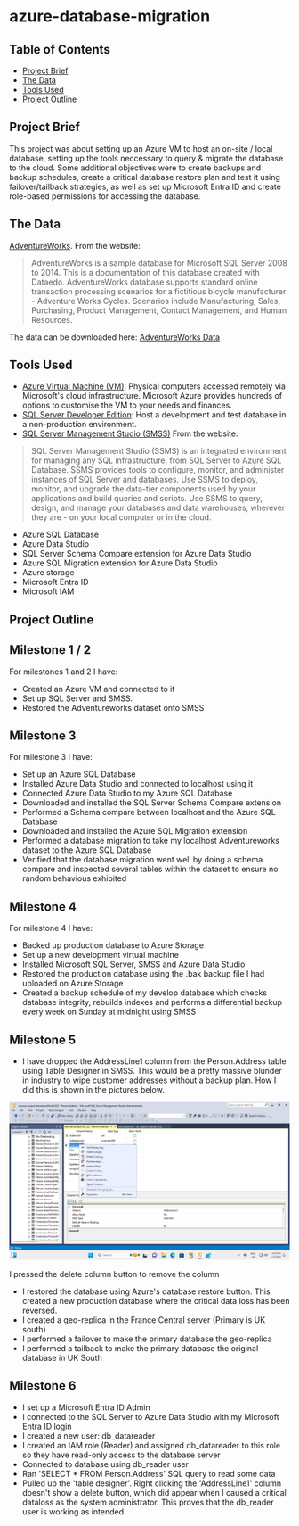 # azure-database-migration

## Table of Contents
- [Project Brief](#project-brief)
- [The Data](#the-data)
- [Tools Used](#tools-used)
- [Project Outline](#project-outline)

## Project Brief
This project was about setting up an Azure VM to host an on-site / local database, setting up the tools neccessary to query & migrate the database to the cloud. Some additional objectives were to create backups and backup schedules, create a critical database restore plan and test it using failover/tailback strategies, as well as set up Microsoft Entra ID and create role-based permissions for accessing the database.

## The Data
[AdventureWorks](https://dataedo.com/samples/html/AdventureWorks/doc/AdventureWorks_2/home.html). From the website:
>AdventureWorks is a sample database for Microsoft SQL Server 2008 to 2014. This is a documentation of this database created with Dataedo. AdventureWorks database supports standard online transaction processing scenarios for a fictitious bicycle manufacturer - Adventure Works Cycles. Scenarios include Manufacturing, Sales, Purchasing, Product Management, Contact Management, and Human Resources.

The data can be downloaded here: [AdventureWorks Data](https://learn.microsoft.com/en-us/sql/samples/adventureworks-install-configure?view=sql-server-ver16&tabs=ssms)

## Tools Used
- [Azure Virtual Machine (VM)](https://azure.microsoft.com/en-gb/products/virtual-machines): Physical computers accessed remotely via Microsoft's cloud infrastructure. Microsoft Azure provides hundreds of options to customise the VM to your needs and finances.
- [SQL Server Developer Edition](https://www.microsoft.com/en-us/sql-server/sql-server-downloads): Host a development and test database in a non-production environment. 
- [SQL Server Management Studio (SMSS)](https://learn.microsoft.com/en-us/sql/ssms/download-sql-server-management-studio-ssms?view=sql-server-ver16) From the website:
> SQL Server Management Studio (SSMS) is an integrated environment for managing any SQL infrastructure, from SQL Server to Azure SQL Database. SSMS provides tools to configure, monitor, and administer instances of SQL Server and databases. Use SSMS to deploy, monitor, and upgrade the data-tier components used by your applications and build queries and scripts. Use SSMS to query, design, and manage your databases and data warehouses, wherever they are - on your local computer or in the cloud.
- Azure SQL Database
- Azure Data Studio
- SQL Server Schema Compare extension for Azure Data Studio
- Azure SQL Migration extension for Azure Data Studio
- Azure storage
- Microsoft Entra ID
- Microsoft IAM

## Project Outline


## Milestone 1 / 2

For milestones 1 and 2 I have:
- Created an Azure VM and connected to it
- Set up SQL Server and SMSS.
- Restored the Adventureworks dataset onto SMSS

## Milestone 3

For milestone 3 I have:

- Set up an Azure SQL Database
- Installed Azure Data Studio and connected to localhost using it
- Connected Azure Data Studio to my Azure SQL Database
- Downloaded and installed the SQL Server Schema Compare extension
- Performed a Schema compare between localhost and the Azure SQL Database
- Downloaded and installed the Azure SQL Migration extension
- Performed a database migration to take my localhost Adventureworks dataset to the Azure SQL Database
- Verified that the database migration went well by doing a schema compare and inspected several tables within the dataset to ensure no random behavious exhibited

## Milestone 4

For milestone 4 I have:

- Backed up production database to Azure Storage
- Set up a new development virtual machine
- Installed Microsoft SQL Server, SMSS and Azure Data Studio
- Restored the production database using the .bak backup file I had uploaded on Azure Storage
- Created a backup schedule of my develop database which checks database integrity, rebuilds indexes and performs a differential backup every week on Sunday at midnight using SMSS


## Milestone 5

- I have dropped the AddressLine1 column from the Person.Address table using Table Designer in SMSS. This would be a pretty massive blunder in industry to wipe customer addresses without a backup plan. How I did this is shown in the pictures below.

![](delete_column.png)

I pressed the delete column button to remove the column

- I restored the database using Azure's database restore button. This created a new production database where the critical data loss has been reversed.
- I created a geo-replica in the France Central server (Primary is UK south)
- I performed a failover to make the primary database the geo-replica
- I performed a tailback to make the primary database the original database in UK South

## Milestone 6

- I set up a Microsoft Entra ID Admin
- I connected to the SQL Server to Azure Data Studio with my Microsoft Entra ID login
- I created a new user: db_datareader
- I created an IAM role (Reader) and assigned db_datareader to this role so they have read-only access to the database server
- Connected to database using db_reader user
- Ran 'SELECT * FROM Person.Address' SQL query to read some data
- Pulled up the 'table designer'. Right clicking the 'AddressLine1' column doesn't show a delete button, which did appear when I caused a critical dataloss as the system administrator. This proves that the db_reader user is working as intended